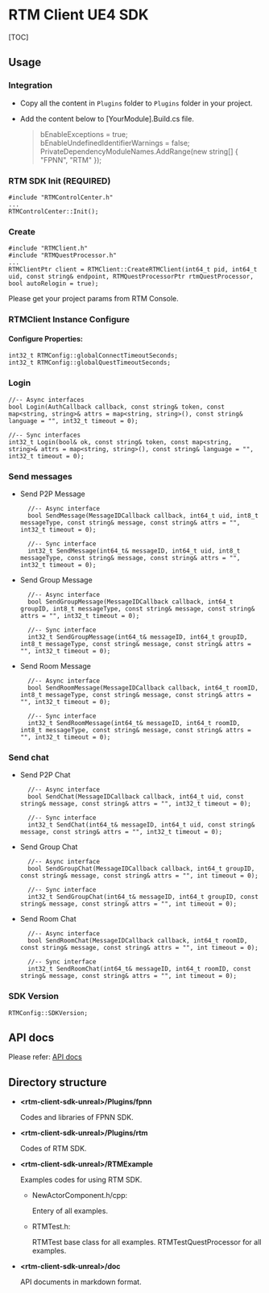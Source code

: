 # RTM Client UE4 SDK

[TOC]

## Usage

### Integration

* Copy all the content in `Plugins` folder to `Plugins` folder in your project.

* Add the content below to [YourModule].Build.cs file. 
  >bEnableExceptions = true;  
  >bEnableUndefinedIdentifierWarnings = false;  
  >PrivateDependencyModuleNames.AddRange(new string[] { "FPNN", "RTM" });

### RTM SDK Init (REQUIRED)

	#include "RTMControlCenter.h"
	...
	RTMControlCenter::Init();

### Create

	#include "RTMClient.h"
	#include "RTMQuestProcessor.h"
	...
	RTMClientPtr client = RTMClient::CreateRTMClient(int64_t pid, int64_t uid, const string& endpoint, RTMQuestProcessorPtr rtmQuestProcessor, bool autoRelogin = true);
 
Please get your project params from RTM Console.

### RTMClient Instance Configure

#### Configure Properties:

	int32_t RTMConfig::globalConnectTimeoutSeconds;
	int32_t RTMConfig::globalQuestTimeoutSeconds;

### Login

	//-- Async interfaces
	bool Login(AuthCallback callback, const string& token, const map<string, string>& attrs = map<string, string>(), const string& language = "", int32_t timeout = 0);

	//-- Sync interfaces
	int32_t Login(bool& ok, const string& token, const map<string, string>& attrs = map<string, string>(), const string& language = "", int32_t timeout = 0);

### Send messages

* Send P2P Message

		//-- Async interface
		bool SendMessage(MessageIDCallback callback, int64_t uid, int8_t messageType, const string& message, const string& attrs = "", int32_t timeout = 0);

		//-- Sync interface
		int32_t SendMessage(int64_t& messageID, int64_t uid, int8_t messageType, const string& message, const string& attrs = "", int32_t timeout = 0);


* Send Group Message
	
		//-- Async interface
		bool SendGroupMessage(MessageIDCallback callback, int64_t groupID, int8_t messageType, const string& message, const string& attrs = "", int32_t timeout = 0);

		//-- Sync interface
		int32_t SendGroupMessage(int64_t& messageID, int64_t groupID, int8_t messageType, const string& message, const string& attrs = "", int32_t timeout = 0);


* Send Room Message

		//-- Async interface
		bool SendRoomMessage(MessageIDCallback callback, int64_t roomID, int8_t messageType, const string& message, const string& attrs = "", int32_t timeout = 0);

		//-- Sync interface
		int32_t SendRoomMessage(int64_t& messageID, int64_t roomID, int8_t messageType, const string& message, const string& attrs = "", int32_t timeout = 0);


### Send chat

* Send P2P Chat

		//-- Async interface
		bool SendChat(MessageIDCallback callback, int64_t uid, const string& message, const string& attrs = "", int32_t timeout = 0);

		//-- Sync interface
		int32_t SendChat(int64_t& messageID, int64_t uid, const string& message, const string& attrs = "", int32_t timeout = 0);


* Send Group Chat
	
		//-- Async interface
		bool SendGroupChat(MessageIDCallback callback, int64_t groupID, const string& message, const string& attrs = "", int timeout = 0);

		//-- Sync interface
		int32_t SendGroupChat(int64_t& messageID, int64_t groupID, const string& message, const string& attrs = "", int timeout = 0);

* Send Room Chat

		//-- Async interface
		bool SendRoomChat(MessageIDCallback callback, int64_t roomID, const string& message, const string& attrs = "", int timeout = 0);

		//-- Sync interface
		int32_t SendRoomChat(int64_t& messageID, int64_t roomID, const string& message, const string& attrs = "", int timeout = 0);

### SDK Version

	RTMConfig::SDKVersion;

## API docs

Please refer: [API docs](doc/API.md)


## Directory structure

* **\<rtm-client-sdk-unreal\>/Plugins/fpnn**

	Codes and libraries of FPNN SDK.

* **\<rtm-client-sdk-unreal\>/Plugins/rtm**

	Codes of RTM SDK.

* **\<rtm-client-sdk-unreal\>/RTMExample**

	Examples codes for using RTM SDK.

	* NewActorComponent.h/cpp:

		Entery of all examples.

	* RTMTest.h:

		RTMTest base class for all examples.
		RTMTestQuestProcessor for all examples.

* **\<rtm-client-sdk-unreal\>/doc**

	API documents in markdown format.